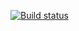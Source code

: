 [![Build status](https://ci.appveyor.com/api/projects/status/gyyxjp1ld50h2h83?svg=true)](https://ci.appveyor.com/project/mralexdyupin/selenide)